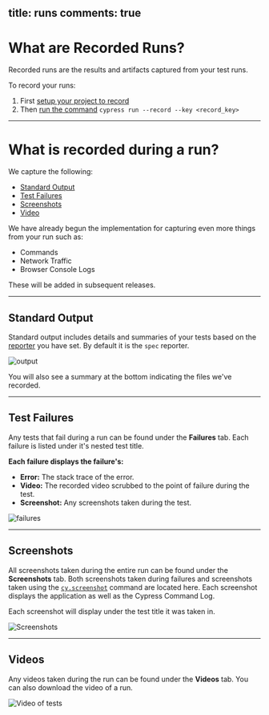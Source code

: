 title: runs
comments: true
---

# What are Recorded Runs?

Recorded runs are the results and artifacts captured from your test runs.

To record your runs:

1. First [setup your project to record](https://on.cypress.io/recording-project-runs)
2. Then [run the command](https://on.cypress.io/how-do-i-record-runs) `cypress run --record --key <record_key>`

***

# What is recorded during a run?

We capture the following:

- [Standard Output](#section-standard-output)
- [Test Failures](#section-test-failures)
- [Screenshots](#section-screenshots)
- [Video](#section-video)

We have already begun the implementation for capturing even more things from your run such as:

- Commands
- Network Traffic
- Browser Console Logs

These will be added in subsequent releases.

***

## Standard Output

Standard output includes details and summaries of your tests based on the [reporter](https://on.cypress.io/guides/reporters) you have set. By default it is the `spec` reporter.

![output](https://cloud.githubusercontent.com/assets/1271364/22707798/f5e5608e-ed41-11e6-8832-d66e5a68094b.png)

You will also see a summary at the bottom indicating the files we've recorded.

***

## Test Failures

Any tests that fail during a run can be found under the **Failures** tab. Each failure is listed under it's nested test title.

**Each failure displays the failure's:**

- **Error:** The stack trace of the error.
- **Video:** The recorded video scrubbed to the point of failure during the test.
- **Screenshot:** Any screenshots taken during the test.

![failures](https://cloud.githubusercontent.com/assets/1271364/22707770/dce3664e-ed41-11e6-84de-03acdc499daa.png)

***

## Screenshots

All screenshots taken during the entire run can be found under the **Screenshots** tab. Both screenshots taken during failures and screenshots taken using the [`cy.screenshot`](https://on.cypress.io/api/screenshot) command are located here. Each screenshot displays the application as well as the Cypress Command Log.

Each screenshot will display under the test title it was taken in.

![Screenshots](https://cloud.githubusercontent.com/assets/1271364/22707241/28bf50de-ed40-11e6-93a1-4e09c2767605.png)

***

## Videos

Any videos taken during the run can be found under the **Videos** tab. You can also download the video of a run.

![Video of tests](https://cloud.githubusercontent.com/assets/1271364/22706030/c3a442f8-ed3b-11e6-812e-a12980057e39.png)
